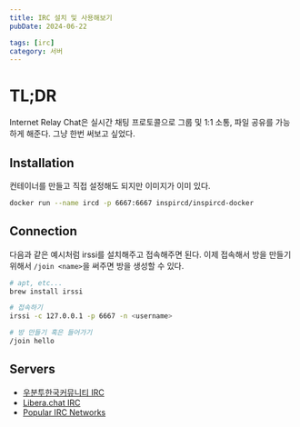 ```yaml
---
title: IRC 설치 및 사용해보기
pubDate: 2024-06-22

tags: [irc]
category: 서버
---
```


# TL;DR

Internet Relay Chat은 실시간 채팅 프로토콜으로 그룹 및 1:1 소통, 파일 공유를 가능하게 해준다. 그냥 한번 써보고 싶었다.

## Installation

컨테이너를 만들고 직접 설정해도 되지만 이미지가 이미 있다.

```sh
docker run --name ircd -p 6667:6667 inspircd/inspircd-docker
```

## Connection

다음과 같은 예시처럼 irssi를 설치해주고 접속해주면 된다. 이제 접속해서 방을 만들기 위해서 `/join <name>`을 써주면 방을 생성할 수 있다.

```sh
# apt, etc...
brew install irssi

# 접속하기
irssi -c 127.0.0.1 -p 6667 -n <username>

# 방 만들기 혹은 들어가기
/join hello
```

## Servers

- [우분투한국커뮤니티 IRC](https://wiki.ubuntu-kr.org/index.php/IRC_%EC%9D%B4%EC%9A%A9_%EC%A0%95%EB%B3%B4)
- [Libera.chat IRC](https://libera.chat/)
- [Popular IRC Networks](https://www.irchelp.org/networks/popular.html)
